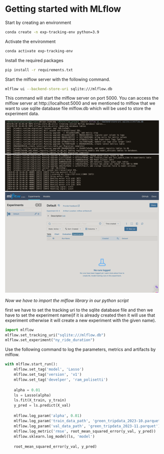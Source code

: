 # Getting started with MLflow

Start by creating an environment

```bash
conda create -n exp-tracking-env python=3.9
```

Activate the environment

```bash
conda activate exp-tracking-env
```

Install the required packages

```bash
pip install -r requirements.txt
```

Start the mlflow server with the following command.

```bash
mlflow ui --backend-store-uri sqlite:///mlflow.db
```
This command will start the mlflow server on port 5000. You can access the mlflow server at http://localhost:5000 and we mentioned to mlflow that we want to use sqlite database file mlflow.db which will be used to store the experiment data.

![Alt text](image.png)
![Alt text](image-2.png)
![Alt text](image-1.png)

*Now we have to import the mlflow library in our python script*

first we have to set the tracking uri to the sqlite database file and then we have to set the experiment name(if it is already created then it will use that experiment otherwise it will create a new experiment with the given name).

```python
import mlflow
mlflow.set_tracking_uri("sqlite:///mlflow.db")
mlflow.set_experiment("ny_ride_duration")
```

Use the following command to log the parameters, metrics and artifacts by mlflow.

```python
with mlflow.start_run():
    mlflow.set_tag('model', 'Lasso')
    mlflow.set_tag('version', 'v1')
    mlflow.set_tag('develper', 'ram_polisetti')

    alpha = 0.01
    ls = Lasso(alpha)
    ls.fit(X_train, y_train)
    y_pred = ls.predict(X_val)
    
    mlflow.log_param('alpha', 0.01)
    mlflow.log_param('train_data_path', 'green_tripdata_2023-10.parquet')
    mlflow.log_param('val_data_path', 'green_tripdata_2023-11.parquet')
    mlflow.log_metric('rmse', root_mean_squared_error(y_val, y_pred))
    mlflow.sklearn.log_model(ls, 'model')
    
    root_mean_squared_error(y_val, y_pred)
```
